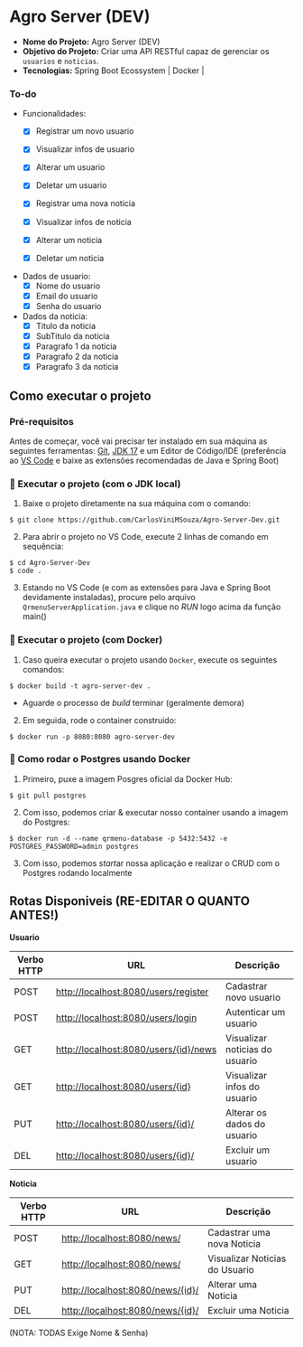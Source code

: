 # Agro Server (DEV)

- **Nome do Projeto:** Agro Server (DEV)
- **Objetivo do Projeto:** Criar uma API RESTful capaz de gerenciar os `usuarios` e `noticias`.
- **Tecnologias:** Spring Boot Ecossystem | Docker |

### To-do

- Funcionalidades:
    - [x] Registrar um novo usuario
    - [x] Visualizar infos de usuario
    - [x] Alterar um usuario
    - [x] Deletar um usuario

    - [x] Registrar uma nova noticia
    - [x] Visualizar infos de noticia
    - [x] Alterar um noticia
    - [x] Deletar um noticia

- Dados de usuario:
    - [x] Nome do usuario
    - [x] Email do usuario
    - [x] Senha do usuario

- Dados da noticia:
    - [x] Titulo da noticia
    - [x] SubTitulo da noticia
    - [x] Paragrafo 1 da noticia
    - [x] Paragrafo 2 da noticia
    - [x] Paragrafo 3 da noticia

## Como executar o projeto

### Pré-requisitos

Antes de começar, você vai precisar ter instalado em sua máquina as seguintes ferramentas:
[Git](https://git-scm.com), [JDK 17](https://www.oracle.com/java/technologies/downloads/#java17) e um Editor de Código/IDE (preferência ao [VS Code](https://code.visualstudio.com/) e baixe as extensões recomendadas de Java e Spring Boot)

### 🧭 Executar o projeto (com o JDK local)

1. Baixe o projeto diretamente na sua máquina com o comando: 

```shell
$ git clone https://github.com/CarlosViniMSouza/Agro-Server-Dev.git
```

2. Para abrir o projeto no VS Code, execute 2 linhas de comando em sequência:

```shell
$ cd Agro-Server-Dev
$ code .
```

3. Estando no VS Code (e com as extensões para Java e Spring Boot devidamente instaladas), procure pelo arquivo `QrmenuServerApplication.java` e clique no *RUN* logo acima da função main()

### 🧭 Executar o projeto (com Docker)

1. Caso queira executar o projeto usando `Docker`, execute os seguintes comandos:

```shell
$ docker build -t agro-server-dev .
```

- Aguarde o processo de *build* terminar (geralmente demora)

2. Em seguida, rode o container construido:

```shell
$ docker run -p 8080:8080 agro-server-dev
```

### 🪼 Como rodar o Postgres usando Docker

1. Primeiro, puxe a imagem Posgres oficial da Docker Hub:

```shell
$ git pull postgres
```

2. Com isso, podemos criar & executar nosso container usando a imagem do Postgres:

```shell
$ docker run -d --name qrmenu-database -p 5432:5432 -e POSTGRES_PASSWORD=admin postgres
```

3. Com isso, podemos *start*ar nossa aplicação e realizar o CRUD com o Postgres rodando localmente

## Rotas Disponiveis (RE-EDITAR O QUANTO ANTES!)

**Usuario**

| Verbo HTTP | URL | Descrição |
|--|--|--|
| POST | [http://localhost:8080/users/register]() | Cadastrar novo usuario |
| POST | [http://localhost:8080/users/login]() | Autenticar um usuario |
| GET | [http://localhost:8080/users/{id}/news]() | Visualizar noticias do usuario |
| GET | [http://localhost:8080/users/{id}]() | Visualizar infos do usuario |
| PUT | [http://localhost:8080/users/{id}/]() | Alterar os dados do usuario |
| DEL | [http://localhost:8080/users/{id}/]() | Excluir um usuario |

**Noticia**

| Verbo HTTP | URL | Descrição |
|--|--|--|
| POST | [http://localhost:8080/news/]() | Cadastrar uma nova Noticia |
| GET | [http://localhost:8080/news/]() | Visualizar Noticias do Usuario |
| PUT | [http://localhost:8080/news/{id}/]() | Alterar uma Noticia |
| DEL | [http://localhost:8080/news/{id}/]() | Excluir uma Noticia |

(NOTA: TODAS Exige Nome & Senha)
